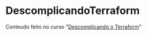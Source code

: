 # DescomplicandoTerraform

Conteudo feito no curso "[Descomplicando o Terraform](https://www.linuxtips.io/product-page/descomplicando-o-terraform)"